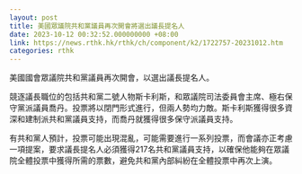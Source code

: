 ```yaml
---
layout: post
title: 美國眾議院共和黨議員再次開會將選出議長提名人
date: 2023-10-12 00:32:52.000000000 +08:00
link: https://news.rthk.hk/rthk/ch/component/k2/1722757-20231012.htm
categories: rthk
---
```


美國國會眾議院共和黨議員再次開會，以選出議長提名人。

競逐議長職位的包括共和黨二號人物斯卡利斯，和眾議院司法委員會主席、極右保守黨派議員喬丹。投票將以閉門形式進行，但兩人勢均力敵。斯卡利斯獲得很多資深和建制派共和黨議員支持，而喬丹就獲得很多保守派議員支持。

有共和黨人預計，投票可能出現混亂，可能需要進行一系列投票，而會議亦正考慮一項提案，要求議長提名人必須獲得217名共和黨議員支持，以確保他能夠在眾議院全體投票中獲得所需的票數，避免共和黨內部糾紛在全體投票中再次上演。
